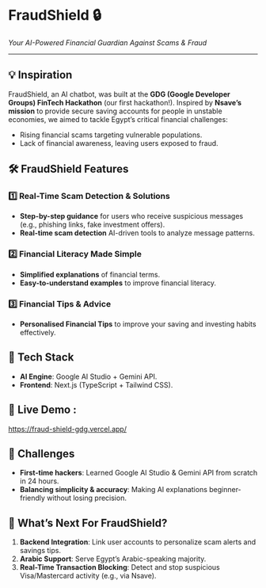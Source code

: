 
# FraudShield 🔒  
*Your AI-Powered Financial Guardian Against Scams & Fraud*  

---

## 💡 Inspiration  
FraudShield, an AI chatbot, was built at the **GDG (Google Developer Groups) FinTech Hackathon** (our first hackathon!). Inspired by **Nsave’s mission** to provide secure saving accounts for people in unstable economies, we aimed to tackle Egypt’s critical financial challenges:  
- Rising financial scams targeting vulnerable populations.  
- Lack of financial awareness, leaving users exposed to fraud. 


## 🛠️ FraudShield Features  
### 1️⃣ Real-Time Scam Detection & Solutions  
- **Step-by-step guidance** for users who receive suspicious messages (e.g., phishing links, fake investment offers).
- **Real-time scam detection**  AI-driven tools to analyze message patterns.

### 2️⃣ Financial Literacy Made Simple  
- **Simplified explanations** of financial terms.
- **Easy-to-understand examples** to improve financial literacy.

### 3️⃣ Financial Tips & Advice  
- **Personalised Financial Tips** to improve your saving and investing habits effectively.

## 🔧 Tech Stack  
- **AI Engine**: Google AI Studio + Gemini API.  
- **Frontend**: Next.js (TypeScript + Tailwind CSS).
  
## 🔗 Live Demo : 
   https://fraud-shield-gdg.vercel.app/

## 🧠 Challenges  
- **First-time hackers**: Learned Google AI Studio & Gemini API from scratch in 24 hours.  
- **Balancing simplicity & accuracy**: Making AI explanations beginner-friendly without losing precision.


## 🚀 What’s Next For FraudShield?  
1. **Backend Integration**: Link user accounts to personalize scam alerts and savings tips.  
2. **Arabic Support**: Serve Egypt’s Arabic-speaking majority.  
3. **Real-Time Transaction Blocking**: Detect and stop suspicious Visa/Mastercard activity (e.g., via Nsave).


